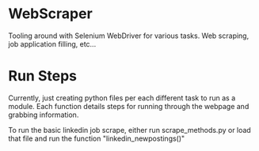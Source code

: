 # WebScraper
Tooling around with Selenium WebDriver for various tasks. Web scraping, job 
application filling, etc...

# Run Steps

Currently, just creating python files per each different task to run as a module.
Each function details steps for running through the webpage and grabbing information.

To run the basic linkedin job scrape, either run scrape_methods.py or load that file
and run the function "linkedin_newpostings()"
